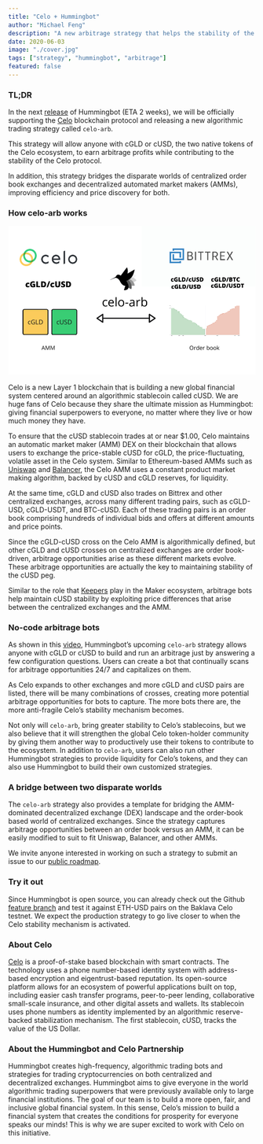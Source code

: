 ```yaml
---
title: "Celo + Hummingbot"
author: "Michael Feng"
description: "A new arbitrage strategy that helps the stability of the Celo protocol"
date: 2020-06-03
image: "./cover.jpg"
tags: ["strategy", "hummingbot", "arbitrage"]
featured: false
---
```


### TL;DR
In the next [release](https://hummingbot.io/download/) of Hummingbot (ETA 2 weeks), we will be officially supporting the [Celo](https://celo.org/) blockchain protocol and releasing a new algorithmic trading strategy called `celo-arb`. 

This strategy will allow anyone with cGLD or cUSD, the two native tokens of the Celo ecosystem, to earn arbitrage profits while contributing to the stability of the Celo protocol. 

In addition, this strategy bridges the disparate worlds of centralized order book exchanges and decentralized automated market makers (AMMs), improving efficiency and price discovery for both.

### How celo-arb works
![](./celo-arb.png)

Celo is a new Layer 1 blockchain that is building a new global financial system centered around an algorithmic stablecoin called cUSD. We are huge fans of Celo because they share the ultimate mission as Hummingbot: giving financial superpowers to everyone, no matter where they live or how much money they have. 

<!-- more -->

To ensure that the cUSD stablecoin trades at or near $1.00, Celo maintains an automatic market maker (AMM) DEX on their blockchain that allows users to exchange the price-stable cUSD for cGLD, the price-fluctuating, volatile asset in the Celo system. Similar to Ethereum-based AMMs such as [Uniswap](https://uniswap.exchange/) and [Balancer](https://balancer.finance/), the Celo AMM uses a constant product market making algorithm, backed by cUSD and cGLD reserves, for liquidity.

At the same time, cGLD and cUSD also trades on Bittrex and other centralized exchanges, across many different trading pairs, such as cGLD-USD, cGLD-USDT, and BTC-cUSD. Each of these trading pairs is an order book comprising hundreds of individual bids and offers at different amounts and price points.

Since the cGLD-cUSD cross on the Celo AMM is algorithmically defined, but other cGLD and cUSD crosses on centralized exchanges are order book-driven, arbitrage opportunities arise as these different markets evolve. These arbitrage opportunities are actually the key to maintaining stability of the cUSD peg. 

Similar to the role that [Keepers](https://developer.makerdao.com/keepers/) play in the Maker ecosystem, arbitrage bots help maintain cUSD stability by exploiting price differences that arise between the centralized exchanges and the AMM.

### No-code arbitrage bots

As shown in this [video](https://youtu.be/HfPiB2d47yY), Hummingbot’s upcoming `celo-arb` strategy allows anyone with cGLD or cUSD to build and run an arbitrage just by answering a few configuration questions. Users can create a bot that continually scans for arbitrage opportunities 24/7 and capitalizes on them. 

As Celo expands to other exchanges and more cGLD and cUSD pairs are listed, there will be many combinations of crosses, creating more potential arbitrage opportunities for bots to capture. The more bots there are, the more anti-fragile Celo’s stability mechanism becomes.

Not only will `celo-arb`, bring greater stability to Celo’s stablecoins, but we also believe that it will strengthen the global Celo token-holder community by giving them another way to productively use their tokens to contribute to the ecosystem. In addition to `celo-arb`, users can also run other Hummingbot strategies to provide liquidity for Celo’s tokens, and they can also use Hummingbot to build their own customized strategies.

### A bridge between two disparate worlds

The `celo-arb` strategy also provides a template for bridging the AMM-dominated decentralized exchange (DEX) landscape and the order-book based world of centralized exchanges. Since the strategy captures arbitrage opportunities between an order book versus an AMM, it can be easily modified to suit to fit Uniswap, Balancer, and other AMMs. 

We invite anyone interested in working on such a strategy to submit an issue to our [public roadmap](https://github.com/CoinAlpha/hummingbot/projects/2).

### Try it out

Since Hummingbot is open source, you can already check out the Github [feature branch](https://github.com/CoinAlpha/hummingbot/tree/celo) and test it against ETH-USD pairs on the Baklava Celo testnet. We expect the production strategy to go live closer to when the Celo stability mechanism is activated.

### About Celo

[Celo](https://celo.org/) is a proof-of-stake based blockchain with smart contracts. The technology uses a phone number-based identity system with address-based encryption and eigentrust-based reputation. Its open-source platform allows for an ecosystem of powerful applications built on top, including easier cash transfer programs, peer-to-peer lending, collaborative small-scale insurance, and other digital assets and wallets. Its stablecoin uses phone numbers as identity implemented by an algorithmic reserve-backed stabilization mechanism. The first stablecoin, cUSD, tracks the value of the US Dollar. 

### About the Hummingbot and Celo Partnership

Hummingbot creates high-frequency, algorithmic trading bots and strategies for trading cryptocurrencies on both centralized and decentralized exchanges. Hummingbot aims to give everyone in the world algorithmic trading superpowers that were previously available only to large financial institutions. The goal of our team is to build a more open, fair, and inclusive global financial system. In this sense, Celo’s mission to build a financial system that creates the conditions for prosperity for everyone speaks our minds! This is why we are super excited to work with Celo on this initiative. 
